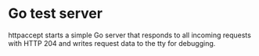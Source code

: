 # Go test server

httpaccept starts a simple Go server that responds to all incoming requests
with HTTP 204 and writes request data to the tty for debugging.

